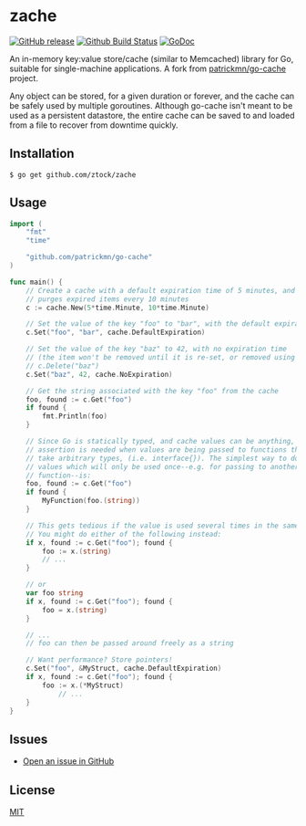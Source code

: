 # zache

[![GitHub release](https://img.shields.io/github/release/ztock/zache.svg)](https://github.com/ztock/zache/releases)
[![Github Build Status](https://github.com/ztock/zache/workflows/Go/badge.svg?branch=main)](https://github.com/ztock/zache/actions?query=workflow%3AGo+branch%3Amain)
[![GoDoc](https://godoc.org/github.com/ztock/zache?status.svg)](https://godoc.org/github.com/ztock/zache)

An in-memory key:value store/cache (similar to Memcached) library for Go, suitable for single-machine applications. A fork from [patrickmn/go-cache](https://github.com/patrickmn/go-cache) project.

Any object can be stored, for a given duration or forever, and the cache can be safely used by multiple goroutines.
Although go-cache isn't meant to be used as a persistent datastore, the entire
cache can be saved to and loaded from a file to recover from downtime quickly.

## Installation

```shell
$ go get github.com/ztock/zache
```

## Usage

```go
import (
	"fmt"
	"time"

	"github.com/patrickmn/go-cache"
)

func main() {
	// Create a cache with a default expiration time of 5 minutes, and which
	// purges expired items every 10 minutes
	c := cache.New(5*time.Minute, 10*time.Minute)

	// Set the value of the key "foo" to "bar", with the default expiration time
	c.Set("foo", "bar", cache.DefaultExpiration)

	// Set the value of the key "baz" to 42, with no expiration time
	// (the item won't be removed until it is re-set, or removed using
	// c.Delete("baz")
	c.Set("baz", 42, cache.NoExpiration)

	// Get the string associated with the key "foo" from the cache
	foo, found := c.Get("foo")
	if found {
		fmt.Println(foo)
	}

	// Since Go is statically typed, and cache values can be anything, type
	// assertion is needed when values are being passed to functions that don't
	// take arbitrary types, (i.e. interface{}). The simplest way to do this for
	// values which will only be used once--e.g. for passing to another
	// function--is:
	foo, found := c.Get("foo")
	if found {
		MyFunction(foo.(string))
	}

	// This gets tedious if the value is used several times in the same function.
	// You might do either of the following instead:
	if x, found := c.Get("foo"); found {
		foo := x.(string)
		// ...
	}

	// or
	var foo string
	if x, found := c.Get("foo"); found {
		foo = x.(string)
	}

	// ...
	// foo can then be passed around freely as a string

	// Want performance? Store pointers!
	c.Set("foo", &MyStruct, cache.DefaultExpiration)
	if x, found := c.Get("foo"); found {
		foo := x.(*MyStruct)
			// ...
	}
}
```

## Issues

- [Open an issue in GitHub](https://github.com/ztock/zache/issues)

## License

[MIT](LICENSE)
